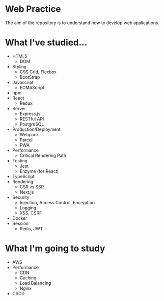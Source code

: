 # Web Practice
The aim of the repository is to understand how to develop web applications.

# What I've studied...
* HTML5
  * DOM
* Styling
  * CSS Grid, Flexbox
  * BootStrap
* Javascript
  * ECMAScript
* npm
* React
  * Redux
* Server
  * Express.js
  * RESTful API
  * PostgreSQL
* Production/Deployment
  * Webpack
  * Parcel
  * PWA
* Performance
  * Critical Rendering Path
* Testing
  * Jest
  * Enzyme (for React)
* TypeScript
* Rendering
  * CSR vs SSR
  * Next.js
* Security
  * Injection, Access Control, Encryption
  * Logging
  * XSS, CSRF
* Docker
* Session
  * Redis, JWT

# What I'm going to study
* AWS
* Performance
  * CDN
  * Caching
  * Load Balancing
  * Nginx
* CI/CD
